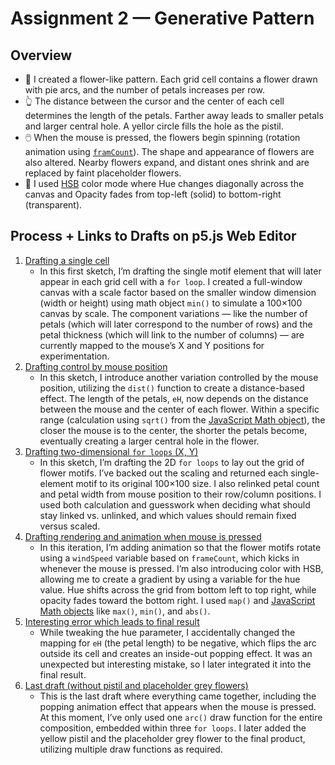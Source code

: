 # Assignment 2 — Generative Pattern

## Overview

- 🌸 I created a flower-like pattern. Each grid cell contains a flower drawn with pie arcs, and the number of petals increases per row.
- 👆 The distance between the cursor and the center of each cell determines the length of the petals. Farther away leads to smaller petals and larger central hole. A yellor circle fills the hole as the pistil.
- 🖱️ When the mouse is pressed, the flowers begin spinning (rotation animation using [`framCount`](https://p5js.org/reference/p5/frameCount/)). The shape and appearance of flowers are also altered. Nearby flowers expand, and distant ones shrink and are replaced by faint placeholder flowers.
- 🎨 I used [HSB](https://www.learnui.design/blog/the-hsb-color-system-practicioners-primer.html) color mode where Hue changes diagonally across the canvas and Opacity fades from top-left (solid) to bottom-right (transparent).

## Process + Links to Drafts on p5.js Web Editor

1. [Drafting a single cell](https://editor.p5js.org/xl6294/sketches/cOgVBtshJ)
   - In this first sketch, I’m drafting the single motif element that will later appear in each grid cell with a `for loop`. I created a full-window canvas with a scale factor based on the smaller window dimension (width or height) using math object `min()` to simulate a 100×100 canvas by scale. The component variations — like the number of petals (which will later correspond to the number of rows) and the petal thickness (which will link to the number of columns) — are currently mapped to the mouse’s X and Y positions for experimentation.
2. [Drafting control by mouse position](https://editor.p5js.org/xl6294/sketches/2wfSsoC7u)
   - In this sketch, I introduce another variation controlled by the mouse position, utilizing the `dist()` function to create a distance-based effect. The length of the petals, `eH`, now depends on the distance between the mouse and the center of each flower. Within a specific range (calculation using `sqrt()` from the [JavaScript Math object](https://developer.mozilla.org/en-US/docs/Web/JavaScript/Reference/Global_Objects/Math)), the closer the mouse is to the center, the shorter the petals become, eventually creating a larger central hole in the flower.
3. [Drafting two-dimensional `for loops` (X, Y)](https://editor.p5js.org/xl6294/sketches/xV0v9_GYF)
   - In this sketch, I’m drafting the 2D `for loops` to lay out the grid of flower motifs. I’ve backed out the scaling and returned each single-element motif to its original 100×100 size. I also relinked petal count and petal width from mouse position to their row/column positions. I used both calculation and guesswork when deciding what should stay linked vs. unlinked, and which values should remain fixed versus scaled.
4. [Drafting rendering and animation when mouse is pressed](https://editor.p5js.org/xl6294/sketches/aevphcJ8f)
   - In this iteration, I’m adding animation so that the flower motifs rotate using a `windSpeed` variable based on `frameCount`, which kicks in whenever the mouse is pressed. I’m also introducing color with HSB, allowing me to create a gradient by using a variable for the hue value. Hue shifts across the grid from bottom left to top right, while opacity fades toward the bottom right. I used `map()` and [JavaScript Math objects](https://developer.mozilla.org/en-US/docs/Web/JavaScript/Reference/Global_Objects/Math) like `max()`, `min()`, and `abs()`.
5. [Interesting error which leads to final result](https://editor.p5js.org/xl6294/sketches/biFKRkiWc)
   - While tweaking the hue parameter, I accidentally changed the mapping for `eH` (the petal length) to be negative, which flips the arc outside its cell and creates an inside-out popping effect. It was an unexpected but interesting mistake, so I later integrated it into the final result.
6. [Last draft (without pistil and placeholder grey flowers)](https://editor.p5js.org/xl6294/sketches/n2t3OMrHS)
   - This is the last draft where everything came together, including the popping animation effect that appears when the mouse is pressed. At this moment, I’ve only used one `arc()` draw function for the entire composition, embedded within three `for loops`. I later added the yellow pistil and the placeholder grey flower to the final product, utilizing multiple draw functions as required.
